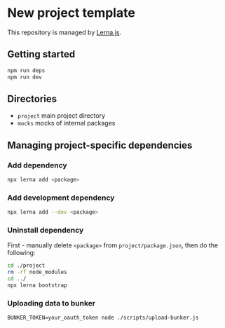 # New project template

This repository is managed by [Lerna.js](https://github.com/lerna/lerna#readme).

## Getting started
```bash
npm run deps
npm run dev
```

## Directories
- `project` main project directory
- `mocks` mocks of internal packages

## Managing project-specific dependencies
### Add dependency
```bash
npx lerna add <package>
```
### Add development dependency
```bash
npx lerna add --dev <package>
```
### Uninstall dependency
First - manually delete `<package>` from `project/package.json`, then do the following:
```bash
cd ./project
rm -rf node_modules
cd ../
npx lerna bootstrap
```

### Uploading data to bunker
`BUNKER_TOKEN=your_oauth_token node ./scripts/upload-bunker.js`

